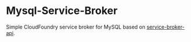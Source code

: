 # Mysql-Service-Broker

Simple CloudFoundry service broker for MySQL based on [service-broker-api](https://github.com/cskksc/service-broker-api).
